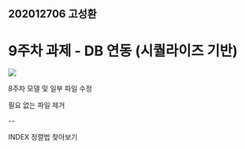 ## 202012706 고성환

# 9주차 과제 - DB 연동 (시퀄라이즈 기반)

<img src='https://user-images.githubusercontent.com/39910963/82147125-a33ed680-9888-11ea-9448-d07539041949.jpg'>

8주차 모델 및 일부 파일 수정

필요 없는 파일 제거

--

INDEX 정렬법 찾아보기
